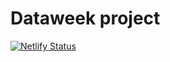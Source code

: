 # Dataweek project

[![Netlify Status](https://api.netlify.com/api/v1/badges/426b85db-4372-4c8b-8d8f-9e26e9fbf9b9/deploy-status)](https://app.netlify.com/sites/dataweek-jonahgold/deploys)